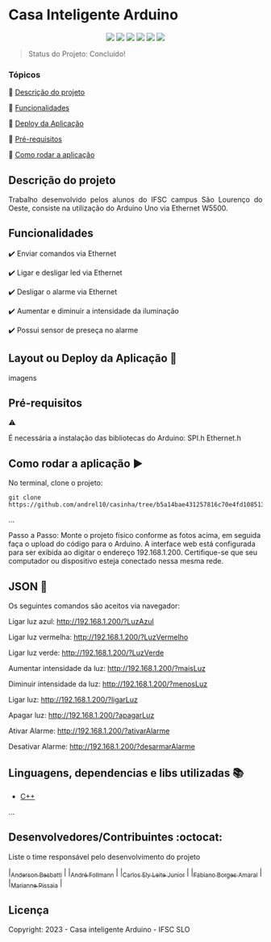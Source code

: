 <h1>Casa Inteligente Arduino</h1> 

<p align="center">
  <img src="[(https://content.arduino.cc/assets/arduino_logo_1200x630-01.png)]"/>
  <img src="https://img.shields.io/static/v1?label=Netlify&message=deploy&color=blue&style=for-the-badge&logo=netlify"/>
  <img src="http://img.shields.io/static/v1?label=License&message=MIT&color=green&style=for-the-badge"/>
  <img src="http://img.shields.io/static/v1?label=Ruby&message=2.6.3&color=red&style=for-the-badge&logo=ruby"/>
  <img src="http://img.shields.io/static/v1?label=Ruby%20On%20Rails%20&message=6.0.2.2&color=red&style=for-the-badge&logo=ruby"/>
   <img src="http://img.shields.io/static/v1?label=STATUS&message=CONCLUIDO&color=GREEN&style=for-the-badge"/>
</p>

> Status do Projeto: Concluído!

### Tópicos 

:small_blue_diamond: [Descrição do projeto](#descrição-do-projeto)

:small_blue_diamond: [Funcionalidades](#funcionalidades)

:small_blue_diamond: [Deploy da Aplicação](#deploy-da-aplicação-dash)

:small_blue_diamond: [Pré-requisitos](#pré-requisitos)

:small_blue_diamond: [Como rodar a aplicação](#como-rodar-a-aplicação-arrow_forward)



## Descrição do projeto 

<p align="justify">
  Trabalho desenvolvido pelos alunos do IFSC campus São Lourenço do Oeste, consiste na utilização do Arduino Uno via Ethernet W5500.  
</p>

## Funcionalidades

:heavy_check_mark: Enviar comandos via Ethernet 

:heavy_check_mark: Ligar e desligar led via Ethernet  

:heavy_check_mark: Desligar o alarme via Ethernet 

:heavy_check_mark: Aumentar e diminuir a intensidade da iluminação

:heavy_check_mark: Possui sensor de preseça no alarme

## Layout ou Deploy da Aplicação :dash:

imagens

## Pré-requisitos

:warning: 

É necessária a instalação das bibliotecas do Arduino: 
SPI.h
Ethernet.h

## Como rodar a aplicação :arrow_forward:

No terminal, clone o projeto: 

```
git clone https://github.com/andrel10/casinha/tree/b5a14bae431257816c70e4fd1085136ff70b58c8
```

... 

Passo a Passo:
Monte o projeto físico conforme as fotos acima, em seguida faça o upload do código para o Arduino.
A interface web está configurada para ser exibida ao digitar o endereço 192.168.1.200. Certifique-se que seu computador ou dispositivo esteja conectado nessa mesma rede.

## JSON :floppy_disk:

Os seguintes comandos são aceitos via navegador:

Ligar luz azul:
http://192.168.1.200/?LuzAzul

Ligar luz vermelha:
http://192.168.1.200/?LuzVermelho

Ligar luz verde:
http://192.168.1.200/?LuzVerde

Aumentar intensidade da luz:
http://192.168.1.200/?maisLuz

Diminuir intensidade da luz:
http://192.168.1.200/?menosLuz

Ligar luz:
http://192.168.1.200/?ligarLuz

Apagar luz:
http://192.168.1.200/?apagarLuz

Ativar Alarme:
http://192.168.1.200/?ativarAlarme

Desativar Alarme:
http://192.168.1.200/?desarmarAlarme




## Linguagens, dependencias e libs utilizadas :books:

- [C++](https://cplusplus.com/)

...


## Desenvolvedores/Contribuintes :octocat:

Liste o time responsável pelo desenvolvimento do projeto

|[<sub>Anderson Besbatti</sub>](https://github.com/andersonbesbatti) |
|[<sub>André Follmann</sub>](https://github.com/andrel10) |
|[<sub>Carlos Ely Leite Junior</sub>](https://github.com/carlos059) |
|[<sub>Fabiano Borges Amaral</sub>](https://github.com/fabianoborgesamaral) |
|[<sub>Marianne Pissaia</sub>](https://github.com/mariannepissaia) |

## Licença 

Copyright: 2023 - Casa inteligente Arduino - IFSC SLO
